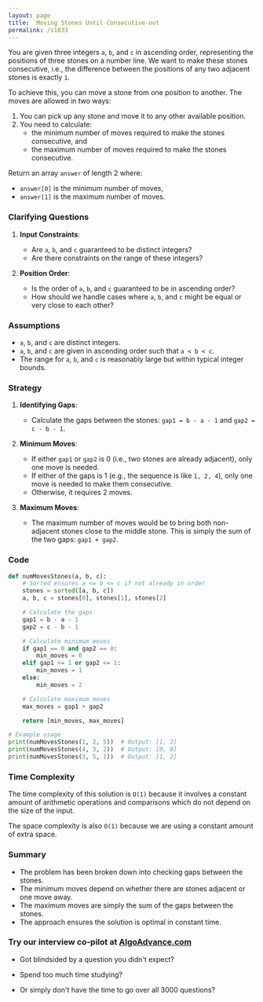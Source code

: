 ```yaml
---
layout: page
title:  Moving Stones Until Consecutive-out
permalink: /s1033
---
```

You are given three integers `a`, `b`, and `c` in ascending order, representing the positions of three stones on a number line. We want to make these stones consecutive, i.e., the difference between the positions of any two adjacent stones is exactly `1`.

To achieve this, you can move a stone from one position to another. The moves are allowed in two ways:
1. You can pick up any stone and move it to any other available position.
2. You need to calculate:
   - the minimum number of moves required to make the stones consecutive, and
   - the maximum number of moves required to make the stones consecutive.

Return an array `answer` of length 2 where:
- `answer[0]` is the minimum number of moves,
- `answer[1]` is the maximum number of moves.

### Clarifying Questions
1. **Input Constraints**:
    - Are `a`, `b`, and `c` guaranteed to be distinct integers?
    - Are there constraints on the range of these integers?

2. **Position Order**:
    - Is the order of `a`, `b`, and `c` guaranteed to be in ascending order?
    - How should we handle cases where `a`, `b`, and `c` might be equal or very close to each other?

### Assumptions
- `a`, `b`, and `c` are distinct integers.
- `a`, `b`, and `c` are given in ascending order such that `a < b < c`.
- The range for `a`, `b`, and `c` is reasonably large but within typical integer bounds.

### Strategy
1. **Identifying Gaps**:
    - Calculate the gaps between the stones: `gap1 = b - a - 1` and `gap2 = c - b - 1`.

2. **Minimum Moves**:
    - If either `gap1` or `gap2` is 0 (i.e., two stones are already adjacent), only one move is needed.
    - If either of the gaps is 1 (e.g., the sequence is like `1, 2, 4`), only one move is needed to make them consecutive.
    - Otherwise, it requires 2 moves.

3. **Maximum Moves**:
    - The maximum number of moves would be to bring both non-adjacent stones close to the middle stone. This is simply the sum of the two gaps: `gap1 + gap2`.

### Code
```python
def numMovesStones(a, b, c):
    # Sorted ensures a <= b <= c if not already in order
    stones = sorted([a, b, c])
    a, b, c = stones[0], stones[1], stones[2]

    # Calculate the gaps
    gap1 = b - a - 1
    gap2 = c - b - 1

    # Calculate minimum moves
    if gap1 == 0 and gap2 == 0:
        min_moves = 0
    elif gap1 <= 1 or gap2 <= 1:
        min_moves = 1
    else:
        min_moves = 2

    # Calculate maximum moves
    max_moves = gap1 + gap2

    return [min_moves, max_moves]

# Example usage
print(numMovesStones(1, 2, 5))  # Output: [1, 2]
print(numMovesStones(4, 3, 2))  # Output: [0, 0]
print(numMovesStones(3, 5, 1))  # Output: [1, 2]
```

### Time Complexity
The time complexity of this solution is `O(1)` because it involves a constant amount of arithmetic operations and comparisons which do not depend on the size of the input. 

The space complexity is also `O(1)` because we are using a constant amount of extra space.

### Summary
- The problem has been broken down into checking gaps between the stones.
- The minimum moves depend on whether there are stones adjacent or one move away.
- The maximum moves are simply the sum of the gaps between the stones.
- The approach ensures the solution is optimal in constant time.


### Try our interview co-pilot at [AlgoAdvance.com](https://algoAdvance.com)

- Got blindsided by a question you didn't expect?

- Spend too much time studying?

- Or simply don't have the time to go over all 3000 questions?

